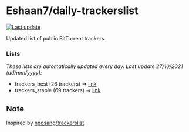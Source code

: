 
# Eshaan7/daily-trackerslist 

[![Last update](https://img.shields.io/badge/Last%20update-27/10/2021-blue.svg)](#)

Updated list of public BitTorrent trackers.

### Lists
*These lists are automatically updated every day. Last update 27/10/2021 (_dd/mm/yyyy_):*

* trackers_best (26 trackers) => [link](https://raw.githubusercontent.com/eshaan7/daily-trackerslist/master/trackers_best.txt)
* trackers_stable (69 trackers) => [link](https://raw.githubusercontent.com/eshaan7/daily-trackerslist/master/trackers_stable.txt)

## Note

Inspired by [ngosang/trackerslist](https://github.com/ngosang/trackerslist).
